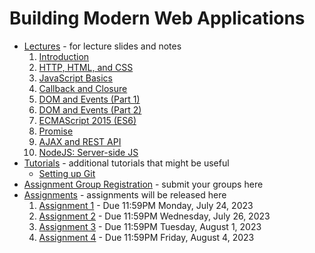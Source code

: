 # Building Modern Web Applications

* [Lectures](./lectures) - for lecture slides and notes
    1. [Introduction](./lectures/lecture-0.pdf)
    2. [HTTP, HTML, and CSS](./lectures/lecture-1.pdf)
    3. [JavaScript Basics](./lectures/lecture-2.pdf)
    4. [Callback and Closure](./lectures/lecture-3.pdf)
    5. [DOM and Events (Part 1)](./lectures/lecture-3.1.pdf)
    6. [DOM and Events (Part 2)](./lectures/lecture-3.2.pdf)
    7. [ECMAScript 2015 (ES6)](./lectures/lecture-6.1.pdf)
    8. [Promise](./lectures/lecture-6.2.pdf)
    9. [AJAX and REST API](./lectures/lecture-7.pdf)
    10. [NodeJS: Server-side JS](./lectures/lecture-8.pdf)
* [Tutorials](./tutorials) - additional tutorials that might be useful
    * [Setting up Git](./tutorials/git-setup.md)
* [Assignment Group Registration](https://forms.gle/GBJfRiSKEn1jXa7UA) - submit your groups here
* [Assignments](./assignments) - assignments will be released here
    1. [Assignment 1](./assignments/assignment-1) - Due 11:59PM Monday, July 24, 2023
    2. [Assignment 2](./assignments/assignment-2) - Due 11:59PM Wednesday, July 26, 2023
    3. [Assignment 3](./assignments/assignment-3) - Due 11:59PM Tuesday, August 1, 2023
    4. [Assignment 4](./assignments/assignment-4) - Due 11:59PM Friday, August 4, 2023
